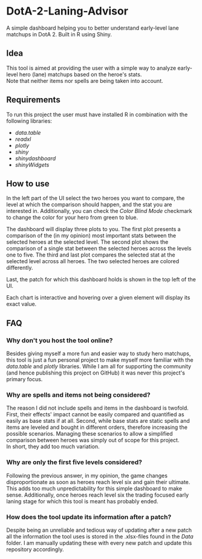 # DotA-2-Laning-Advisor
A simple dashboard helping you to better understand early-level lane matchups in DotA 2. Built in R using Shiny.

## Idea

This tool is aimed at providing the user with a simple way to analyze early-level hero (lane) matchups based on the heroe's stats.  
Note that neither items nor spells are being taken into account.

## Requirements

To run this project the user must have installed R in combination with the following libraries:
- *data.table*
- *readxl*
- *plotly*
- *shiny*
- *shinydashboard*
- *shinyWidgets*

## How to use

In the left part of the UI select the two heroes you want to compare, the level at which the comparison should happen, and the stat you are interested in. Additionally, you can check the *Color Blind Mode* checkmark to change the color for your hero from green to blue.  

The dashboard will display three plots to you. The first plot presents a comparison of the (in my opinion) most important stats between the selected heroes at the selected level. The second plot shows the comparison of a single stat between the selected heroes across the levels one to five. The third and last plot compares the selected stat at the selected level across all heroes. The two selected heroes are colored differently.  

Last, the patch for which this dashboard holds is shown in the top left of the UI.

Each chart is interactive and hovering over a given element will display its exact value.


## FAQ

### Why don't you host the tool online?

Besides giving myself a more fun and easier way to study hero matchups, this tool is just a fun personal project to make myself more familiar with the *data.table* and *plotly* libraries. While I am all for supporting the community (and hence publishing this project on GitHub) it was never this project's primary focus.

### Why are spells and items not being considered?

The reason I did not include spells and items in the dashboard is twofold. First, their effects' impact cannot be easily compared and quantified as easily as base stats if at all. Second, while base stats are static spells and items are leveled and bought in different orders, therefore increasing the possible scenarios. Managing these scenarios to allow a simplified comparison between heroes was simply out of scope for this project.  
In short, they add too much variation.

### Why are only the first five levels considered?

Following the previous answer, in my opinion, the game changes disproportionate as soon as heroes reach level six and gain their ultimate. This adds too much unpredictability for this simple dashboard to make sense. Additionally, once heroes reach level six the trading focused early laning stage for which this tool is meant has probably ended.

### How does the tool update its information after a patch?

Despite being an unreliable and tedious way of updating after a new patch all the information the tool uses is stored in the .xlsx-files found in the *Data* folder. I am manually updating these with every new patch and update this repository accordingly.
